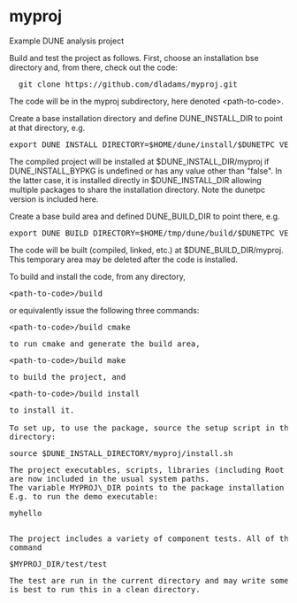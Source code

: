 # myproj
Example DUNE analysis project  

Build and test the project as follows. First, choose an installation
bse directory and, from there, check out the code:
<pre>
  git clone https://github.com/dladams/myproj.git
</pre>
The code will be in the myproj subdirectory, here denoted
&lt;path-to-code>.  

Create a base installation directory and define DUNE\_INSTALL\_DIR to
point at that directory, e.g.
<pre>
export DUNE_INSTALL_DIRECTORY=$HOME/dune/install/$DUNETPC_VERSION
</pre>
The compiled project will be installed at $DUNE\_INSTALL\_DIR/myproj
if DUNE_INSTALL_BYPKG is undefined or has any value other than "false".
In the latter case, it is installed directly in $DUNE\_INSTALL\_DIR
allowing multiple packages to share the installation directory.
Note the dunetpc version is included here.

Create a base build area and defined DUNE\_BUILD\_DIR to point there, e.g.
<pre>
export DUNE_BUILD_DIRECTORY=$HOME/tmp/dune/build/$DUNETPC_VERSION
</pre>
The code will be built (compiled, linked, etc.) at $DUNE\_BUILD\_DIR/myproj.
This temporary area may be deleted after the code is installed.

To build and install the code, from any directory,
<pre>
&lt;path-to-code>/build
</pre>

or equivalently issue the following three commands:
<pre>
&lt;path-to-code>/build cmake
<pre>
to run cmake and generate the build area,
<pre>
&lt;path-to-code>/build make
<pre>
to build the project, and
<pre>
&lt;path-to-code>/build install
<pre>
to install it.

To set up, to use the package, source the setup script in the installation
directory:
<pre>
source $DUNE_INSTALL_DIRECTORY/myproj/install.sh
<pre>
The project executables, scripts, libraries (including Root dicionaries) and fcl files
are now included in the usual system paths.
The variable MYPROJ\_DIR points to the package installation directory.
E.g. to run the demo executable:
<pre>
myhello
<pre>

The project includes a variety of component tests. All of thes may be run with the
command
<pre>
$MYPROJ_DIR/test/test
<pre>
The test are run in the current directory and may write some files, and so it
is best to run this in a clean directory.
